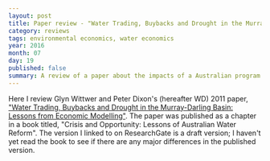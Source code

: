 ```yaml
---
layout: post
title: Paper review - "Water Trading, Buybacks and Drought in the Murray-Darling Basin"
category: reviews
tags: environmental economics, water economics
year: 2016
month: 07
day: 19
published: false
summary: A review of a paper about the impacts of a Australian program to buy water back from farmers for the environment
---
```


Here I review Glyn Wittwer and Peter Dixon's (hereafter WD) 2011 paper, ["Water Trading, Buybacks and Drought in the Murray-Darling Basin: Lessons from Economic Modelling"](https://www.researchgate.net/publication/231609565_The_economic_impact_of_the_buyback_program?enrichId=rgreq-cdbad4ebb3a8e2d26b91b15830e80436-XXX&enrichSource=Y292ZXJQYWdlOzIzMTYwOTU2NTtBUzoxMDIxMDM2MTE2MDkwOTJAMTQwMTM1NDgwNjY0OQ%3D%3D&el=1_x_2). The paper was published as a chapter in a book titled, "Crisis and Opportunity: Lessons of Australian Water Reform". The version I linked to on ResearchGate is a draft version; I haven't yet read the book to see if there are any major differences in the published version.

